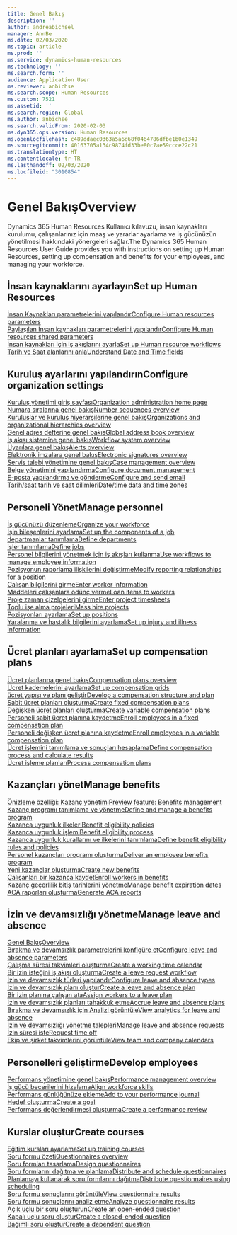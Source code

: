 ```yaml
---
title: Genel Bakış
description: ''
author: andreabichsel
manager: AnnBe
ms.date: 02/03/2020
ms.topic: article
ms.prod: ''
ms.service: dynamics-human-resources
ms.technology: ''
ms.search.form: ''
audience: Application User
ms.reviewer: anbichse
ms.search.scope: Human Resources
ms.custom: 7521
ms.assetid: ''
ms.search.region: Global
ms.author: anbichse
ms.search.validFrom: 2020-02-03
ms.dyn365.ops.version: Human Resources
ms.openlocfilehash: c489ddaec0363a5a6d68f0464786dfbe1b0e1349
ms.sourcegitcommit: 40163705a134c9874fd33be80c7ae59ccce22c21
ms.translationtype: HT
ms.contentlocale: tr-TR
ms.lasthandoff: 02/03/2020
ms.locfileid: "3010854"
---
```

# <a name="overview"></a><span data-ttu-id="efd74-102">Genel Bakış</span><span class="sxs-lookup"><span data-stu-id="efd74-102">Overview</span></span>

<span data-ttu-id="efd74-103">Dynamics 365 Human Resources Kullanıcı kılavuzu, insan kaynakları kurulumu, çalışanlarınız için maaş ve yararlar ayarlama ve iş gücünüzün yönetilmesi hakkındaki yönergeleri sağlar.</span><span class="sxs-lookup"><span data-stu-id="efd74-103">The Dynamics 365 Human Resources User Guide provides you with instructions on setting up Human Resources, setting up compensation and benefits for your employees, and managing your workforce.</span></span>

## <a name="set-up-human-resources"></a><span data-ttu-id="efd74-104">İnsan kaynaklarını ayarlayın</span><span class="sxs-lookup"><span data-stu-id="efd74-104">Set up Human Resources</span></span>

[<span data-ttu-id="efd74-105">İnsan Kaynakları parametrelerini yapılandır</span><span class="sxs-lookup"><span data-stu-id="efd74-105">Configure Human resources parameters</span></span>](hr-setup-parameters.md)</br>
[<span data-ttu-id="efd74-106">Paylaşılan İnsan kaynakları parametrelerini yapılandır</span><span class="sxs-lookup"><span data-stu-id="efd74-106">Configure Human resources shared parameters</span></span>](hr-setup-shared-parameters.md)</br>
[<span data-ttu-id="efd74-107">İnsan kaynakları için iş akışlarını ayarla</span><span class="sxs-lookup"><span data-stu-id="efd74-107">Set up Human resource workflows</span></span>](hr-setup-workflows.md)</br>
[<span data-ttu-id="efd74-108">Tarih ve Saat alanlarını anla</span><span class="sxs-lookup"><span data-stu-id="efd74-108">Understand Date and Time fields</span></span>](hr-setup-date-time-fields.md)</br>

## <a name="configure-organization-settings"></a><span data-ttu-id="efd74-109">Kuruluş ayarlarını yapılandırın</span><span class="sxs-lookup"><span data-stu-id="efd74-109">Configure organization settings</span></span>

[<span data-ttu-id="efd74-110">Kuruluş yönetimi giriş sayfası</span><span class="sxs-lookup"><span data-stu-id="efd74-110">Organization administration home page</span></span>](../fin-ops-core/fin-ops/organization-administration/organization-administration-home-page.md?toc=/dynamics365/human-resources/toc.json)</br>
[<span data-ttu-id="efd74-111">Numara sıralarına genel bakış</span><span class="sxs-lookup"><span data-stu-id="efd74-111">Number sequences overview</span></span>](../fin-ops-core/fin-ops/organization-administration/number-sequence-overview.md?toc=/dynamics365/human-resources/toc.json)</br>
[<span data-ttu-id="efd74-112">Kuruluşlar ve kuruluş hiyerarşilerine genel bakış</span><span class="sxs-lookup"><span data-stu-id="efd74-112">Organizations and organizational hierarchies overview</span></span>](../fin-ops-core/fin-ops/organization-administration/organizations-organizational-hierarchies.md?toc=/dynamics365/human-resources/toc.json)</br>
[<span data-ttu-id="efd74-113">Genel adres defterine genel bakış</span><span class="sxs-lookup"><span data-stu-id="efd74-113">Global address book overview</span></span>](../fin-ops-core/fin-ops/organization-administration/overview-global-address-book.md?toc=/dynamics365/human-resources/toc.json)</br>
[<span data-ttu-id="efd74-114">İş akışı sistemine genel bakış</span><span class="sxs-lookup"><span data-stu-id="efd74-114">Workflow system overview</span></span>](../fin-ops-core/fin-ops/organization-administration/overview-workflow-system.md?toc=/dynamics365/human-resources/toc.json)</br>
[<span data-ttu-id="efd74-115">Uyarılara genel bakış</span><span class="sxs-lookup"><span data-stu-id="efd74-115">Alerts overview</span></span>](../fin-ops-core/fin-ops/get-started/alerts-overview.md?toc=/dynamics365/human-resources/toc.json)</br>
[<span data-ttu-id="efd74-116">Elektronik imzalara genel bakış</span><span class="sxs-lookup"><span data-stu-id="efd74-116">Electronic signatures overview</span></span>](../fin-ops-core/fin-ops/organization-administration/electronic-signature-overview.md?toc=/dynamics365/human-resources/toc.json)</br>
[<span data-ttu-id="efd74-117">Servis talebi yönetimine genel bakış</span><span class="sxs-lookup"><span data-stu-id="efd74-117">Case management overview</span></span>](../fin-ops-core/fin-ops/organization-administration/cases.md?toc=/dynamics365/human-resources/toc.json)</br>
[<span data-ttu-id="efd74-118">Belge yönetimini yapılandırma</span><span class="sxs-lookup"><span data-stu-id="efd74-118">Configure document management</span></span>](../fin-ops-core/fin-ops/organization-administration/configure-document-management.md?toc=/dynamics365/human-resources/toc.json)</br>
[<span data-ttu-id="efd74-119">E-posta yapılandırma ve gönderme</span><span class="sxs-lookup"><span data-stu-id="efd74-119">Configure and send email</span></span>](../fin-ops-core/fin-ops/organization-administration/configure-email.md?toc=/dynamics365/human-resources/toc.json)</br>
[<span data-ttu-id="efd74-120">Tarih/saat tarih ve saat dilimleri</span><span class="sxs-lookup"><span data-stu-id="efd74-120">Date/time data and time zones</span></span>](../fin-ops-core/fin-ops/organization-administration/date-time-zones.md?toc=/dynamics365/human-resources/toc.json)</br>

## <a name="manage-personnel"></a><span data-ttu-id="efd74-121">Personeli Yönet</span><span class="sxs-lookup"><span data-stu-id="efd74-121">Manage personnel</span></span>

[<span data-ttu-id="efd74-122">İş gücünüzü düzenleme</span><span class="sxs-lookup"><span data-stu-id="efd74-122">Organize your workforce</span></span>](hr-personnel-departments-jobs-positions.md)</br>
[<span data-ttu-id="efd74-123">İşin bileşenlerini ayarlama</span><span class="sxs-lookup"><span data-stu-id="efd74-123">Set up the components of a job</span></span>](hr-personnel-jobs.md)</br>
[<span data-ttu-id="efd74-124">departmanlar tanımlama</span><span class="sxs-lookup"><span data-stu-id="efd74-124">Define departments</span></span>](hr-personnel-define-departments.md)</br>
[<span data-ttu-id="efd74-125">işler tanımlama</span><span class="sxs-lookup"><span data-stu-id="efd74-125">Define jobs</span></span>](hr-personnel-define-jobs.md)</br>
[<span data-ttu-id="efd74-126">Personel bilgilerini yönetmek için iş akışları kullanma</span><span class="sxs-lookup"><span data-stu-id="efd74-126">Use workflows to manage employee information</span></span>](hr-workflow-manage-employee-information.md)</br>
[<span data-ttu-id="efd74-127">Pozisyonun raporlama ilişkilerini değiştirme</span><span class="sxs-lookup"><span data-stu-id="efd74-127">Modify reporting relationships for a position</span></span>](hr-personnel-modify-reporting-relationships-position.md)</br>
[<span data-ttu-id="efd74-128">Çalışan bilgilerini girme</span><span class="sxs-lookup"><span data-stu-id="efd74-128">Enter worker information</span></span>](hr-personnel-enter-worker-information.md)</br>
[<span data-ttu-id="efd74-129">Maddeleri çalışanlara ödünç verme</span><span class="sxs-lookup"><span data-stu-id="efd74-129">Loan items to workers</span></span>](hr-personnel-loan-item-worker.md)</br>
[<span data-ttu-id="efd74-130">Proje zaman çizelgelerini girme</span><span class="sxs-lookup"><span data-stu-id="efd74-130">Enter project timesheets</span></span>](hr-personnel-enter-project-timesheets.md)</br>
[<span data-ttu-id="efd74-131">Toplu işe alma projeleri</span><span class="sxs-lookup"><span data-stu-id="efd74-131">Mass hire projects</span></span>](hr-personnel-mass-hire-projects.md)</br>
[<span data-ttu-id="efd74-132">Pozisyonları ayarlama</span><span class="sxs-lookup"><span data-stu-id="efd74-132">Set up positions</span></span>](hr-personnel-set-up-positions.md)</br>
[<span data-ttu-id="efd74-133">Yaralanma ve hastalık bilgilerini ayarlama</span><span class="sxs-lookup"><span data-stu-id="efd74-133">Set up injury and illness information</span></span>](hr-personnel-set-up-injury-illness-information.md)</br>

## <a name="set-up-compensation-plans"></a><span data-ttu-id="efd74-134">Ücret planları ayarlama</span><span class="sxs-lookup"><span data-stu-id="efd74-134">Set up compensation plans</span></span>

[<span data-ttu-id="efd74-135">Ücret planlarına genel bakış</span><span class="sxs-lookup"><span data-stu-id="efd74-135">Compensation plans overview</span></span>](hr-compensation-overview.md)</br>
[<span data-ttu-id="efd74-136">Ücret kademelerini ayarlama</span><span class="sxs-lookup"><span data-stu-id="efd74-136">Set up compensation grids</span></span>](hr-compensation-grids.md)</br>
[<span data-ttu-id="efd74-137">ücret yapısı ve planı geliştir</span><span class="sxs-lookup"><span data-stu-id="efd74-137">Develop a compensation structure and plan</span></span>](hr-compensation-structure.md)</br>
[<span data-ttu-id="efd74-138">Sabit ücret planları oluşturma</span><span class="sxs-lookup"><span data-stu-id="efd74-138">Create fixed compensation plans</span></span>](hr-compensation-fixed-plans.md)</br>
[<span data-ttu-id="efd74-139">Değişken ücret planları oluşturma</span><span class="sxs-lookup"><span data-stu-id="efd74-139">Create variable compensation plans</span></span>](hr-compensation-variable-plans.md)</br>
[<span data-ttu-id="efd74-140">Personeli sabit ücret planına kaydetme</span><span class="sxs-lookup"><span data-stu-id="efd74-140">Enroll employees in a fixed compensation plan</span></span>](hr-compensation-enroll-employees-fixed.md)</br>
[<span data-ttu-id="efd74-141">Personeli değişken ücret planına kaydetme</span><span class="sxs-lookup"><span data-stu-id="efd74-141">Enroll employees in a variable compensation plan</span></span>](hr-compensation-enroll-employees-variable.md)</br>
[<span data-ttu-id="efd74-142">Ücret işlemini tanımlama ve sonuçları hesaplama</span><span class="sxs-lookup"><span data-stu-id="efd74-142">Define compensation process and calculate results</span></span>](hr-compensation-define-process.md)</br>
[<span data-ttu-id="efd74-143">Ücret işleme planları</span><span class="sxs-lookup"><span data-stu-id="efd74-143">Process compensation plans</span></span>](hr-compensation-process.md)</br>

## <a name="manage-benefits"></a><span data-ttu-id="efd74-144">Kazançları yönet</span><span class="sxs-lookup"><span data-stu-id="efd74-144">Manage benefits</span></span>

[<span data-ttu-id="efd74-145">Önizleme özelliği: Kazanç yönetimi</span><span class="sxs-lookup"><span data-stu-id="efd74-145">Preview feature: Benefits management</span></span>](hr-benefits-management-overview.md)</br>
[<span data-ttu-id="efd74-146">Kazanç programı tanımlama ve yönetme</span><span class="sxs-lookup"><span data-stu-id="efd74-146">Define and manage a benefits program</span></span>](hr-benefits-manage-program.md)</br>
[<span data-ttu-id="efd74-147">Kazanca uygunluk ilkeleri</span><span class="sxs-lookup"><span data-stu-id="efd74-147">Benefit eligibility policies</span></span>](hr-benefits-eligibility-policies.md)</br>
[<span data-ttu-id="efd74-148">Kazanca uygunluk işlemi</span><span class="sxs-lookup"><span data-stu-id="efd74-148">Benefit eligibility process</span></span>](hr-benefits-eligibility-process.md)</br>
[<span data-ttu-id="efd74-149">Kazanca uygunluk kurallarını ve ilkelerini tanımlama</span><span class="sxs-lookup"><span data-stu-id="efd74-149">Define benefit eligibility rules and policies</span></span>](hr-benefits-define-eligibility-rules.md)</br>
[<span data-ttu-id="efd74-150">Personel kazançları programı oluşturma</span><span class="sxs-lookup"><span data-stu-id="efd74-150">Deliver an employee benefits program</span></span>](hr-benefits-deliver-employee-benefits-program.md)</br>
[<span data-ttu-id="efd74-151">Yeni kazançlar oluşturma</span><span class="sxs-lookup"><span data-stu-id="efd74-151">Create new benefits</span></span>](hr-benefits-create.md)</br>
[<span data-ttu-id="efd74-152">Çalışanları bir kazanca kaydet</span><span class="sxs-lookup"><span data-stu-id="efd74-152">Enroll workers in benefits</span></span>](hr-benefits-enroll-workers.md)</br>
[<span data-ttu-id="efd74-153">Kazanç geçerlilik bitiş tarihlerini yönetme</span><span class="sxs-lookup"><span data-stu-id="efd74-153">Manage benefit expiration dates</span></span>](hr-benefits-expiration-dates.md)</br>
[<span data-ttu-id="efd74-154">ACA raporları oluşturma</span><span class="sxs-lookup"><span data-stu-id="efd74-154">Generate ACA reports</span></span>](hr-benefits-aca-reports.md)</br>

## <a name="manage-leave-and-absence"></a><span data-ttu-id="efd74-155">İzin ve devamsızlığı yönetme</span><span class="sxs-lookup"><span data-stu-id="efd74-155">Manage leave and absence</span></span>

[<span data-ttu-id="efd74-156">Genel Bakış</span><span class="sxs-lookup"><span data-stu-id="efd74-156">Overview</span></span>](hr-leave-and-absence-overview.md)</br>
[<span data-ttu-id="efd74-157">Bırakma ve devamsızlık parametrelerini konfigüre et</span><span class="sxs-lookup"><span data-stu-id="efd74-157">Configure leave and absence parameters</span></span>](hr-leave-and-absence-parameters.md)</br>
[<span data-ttu-id="efd74-158">Çalışma süresi takvimleri oluşturma</span><span class="sxs-lookup"><span data-stu-id="efd74-158">Create a working time calendar</span></span>](hr-leave-and-absence-working-time-calendar.md)</br>
[<span data-ttu-id="efd74-159">Bir izin isteğini iş akışı oluşturma</span><span class="sxs-lookup"><span data-stu-id="efd74-159">Create a leave request workflow</span></span>](hr-leave-and-absence-workflow.md)</br>
[<span data-ttu-id="efd74-160">İzin ve devamsızlık türleri yapılandır</span><span class="sxs-lookup"><span data-stu-id="efd74-160">Configure leave and absence types</span></span>](hr-leave-and-absence-types.md)</br>
[<span data-ttu-id="efd74-161">İzin ve devamsızlık planı oluştur</span><span class="sxs-lookup"><span data-stu-id="efd74-161">Create a leave and absence plan</span></span>](hr-leave-and-absence-plans.md)</br>
[<span data-ttu-id="efd74-162">Bir izin planına çalışan ata</span><span class="sxs-lookup"><span data-stu-id="efd74-162">Assign workers to a leave plan</span></span>](hr-leave-and-absence-enroll.md)</br>
[<span data-ttu-id="efd74-163">İzin ve devamsızlık planları tahakkuk etme</span><span class="sxs-lookup"><span data-stu-id="efd74-163">Accrue leave and absence plans</span></span>](hr-leave-and-absence-accrue.md)</br>
[<span data-ttu-id="efd74-164">Bırakma ve devamsızlık için Analizi görüntüle</span><span class="sxs-lookup"><span data-stu-id="efd74-164">View analytics for leave and absence</span></span>](hr-leave-and-absence-analytics.md)</br>
[<span data-ttu-id="efd74-165">İzin ve devamsızlığı yönetme talepleri</span><span class="sxs-lookup"><span data-stu-id="efd74-165">Manage leave and absence requests</span></span>](hr-employee-self-service-manage-requests.md)</br>
[<span data-ttu-id="efd74-166">İzin süresi iste</span><span class="sxs-lookup"><span data-stu-id="efd74-166">Request time off</span></span>](hr-employee-self-service-request-time-off.md)</br>
[<span data-ttu-id="efd74-167">Ekip ve şirket takvimlerini görüntüle</span><span class="sxs-lookup"><span data-stu-id="efd74-167">View team and company calendars</span></span>](hr-employee-self-service-calendar.md)</br>

## <a name="develop-employees"></a><span data-ttu-id="efd74-168">Personelleri geliştirme</span><span class="sxs-lookup"><span data-stu-id="efd74-168">Develop employees</span></span>

[<span data-ttu-id="efd74-169">Performans yönetimine genel bakış</span><span class="sxs-lookup"><span data-stu-id="efd74-169">Performance management overview</span></span>](hr-develop-performance-management-overview.md)</br>
[<span data-ttu-id="efd74-170">İş gücü becerilerini hizalama</span><span class="sxs-lookup"><span data-stu-id="efd74-170">Align workforce skills</span></span>](hr-develop-skills.md)</br>
[<span data-ttu-id="efd74-171">Performans günlüğünüze ekleme</span><span class="sxs-lookup"><span data-stu-id="efd74-171">Add to your performance journal</span></span>](hr-develop-add-performance-journal.md)</br>
[<span data-ttu-id="efd74-172">Hedef oluşturma</span><span class="sxs-lookup"><span data-stu-id="efd74-172">Create a goal</span></span>](hr-develop-create-goal.md)</br>
[<span data-ttu-id="efd74-173">Performans değerlendirmesi oluşturma</span><span class="sxs-lookup"><span data-stu-id="efd74-173">Create a performance review</span></span>](hr-develop-create-performance-review.md)</br>

## <a name="create-courses"></a><span data-ttu-id="efd74-174">Kurslar oluştur</span><span class="sxs-lookup"><span data-stu-id="efd74-174">Create courses</span></span>

[<span data-ttu-id="efd74-175">Eğitim kursları ayarlama</span><span class="sxs-lookup"><span data-stu-id="efd74-175">Set up training courses</span></span>](hr-learning-courses.md)</br>
[<span data-ttu-id="efd74-176">Soru formu özeti</span><span class="sxs-lookup"><span data-stu-id="efd74-176">Questionnaires overview</span></span>](hr-learning-questionnaires.md)</br>
[<span data-ttu-id="efd74-177">Soru formları tasarlama</span><span class="sxs-lookup"><span data-stu-id="efd74-177">Design questionnaires</span></span>](hr-learning-design-questionnaires.md)</br>
[<span data-ttu-id="efd74-178">Soru formlarını dağıtma ve planlama</span><span class="sxs-lookup"><span data-stu-id="efd74-178">Distribute and schedule questionnaires</span></span>](hr-learning-distribute-questionnaires.md)</br>
[<span data-ttu-id="efd74-179">Planlamayı kullanarak soru formlarını dağıtma</span><span class="sxs-lookup"><span data-stu-id="efd74-179">Distribute questionnaires using scheduling</span></span>](hr-learning-distribute-questionnaires-scheduling.md)</br>
[<span data-ttu-id="efd74-180">Soru formu sonuçlarını görüntüle</span><span class="sxs-lookup"><span data-stu-id="efd74-180">View questionnaire results</span></span>](hr-learning-evaluate-questionnaire-results.md)</br>
[<span data-ttu-id="efd74-181">Soru formu sonuçlarını analiz etme</span><span class="sxs-lookup"><span data-stu-id="efd74-181">Analyze questionnaire results</span></span>](hr-learning-analyze-questionnaire-results.md)</br>
[<span data-ttu-id="efd74-182">Açık uçlu bir soru oluşturun</span><span class="sxs-lookup"><span data-stu-id="efd74-182">Create an open-ended question</span></span>](hr-learning-create-open-ended-question.md)</br>
[<span data-ttu-id="efd74-183">Kapalı uçlu soru oluştur</span><span class="sxs-lookup"><span data-stu-id="efd74-183">Create a closed-ended question</span></span>](hr-learning-create-closed-ended-question.md)</br>
[<span data-ttu-id="efd74-184">Bağımlı soru oluştur</span><span class="sxs-lookup"><span data-stu-id="efd74-184">Create a dependent question</span></span>](hr-learning-depending-question.md)</br>



